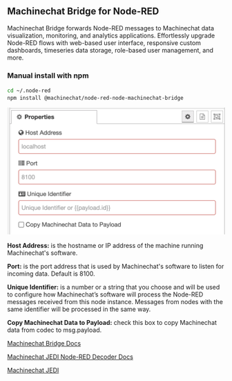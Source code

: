 ## Machinechat Bridge for Node-RED

Machinechat Bridge forwards Node-RED messages to Machinechat data visualization, monitoring, and analytics applications. Effortlessly upgrade Node-RED flows with web-based user interface, responsive custom dashboards, timeseries data storage, role-based user management, and more.

### Manual install with npm

```sh
cd ~/.node-red
npm install @machinechat/node-red-node-machinechat-bridge
```

![Screenshot](/doc/example-screenshot.png)

**Host Address:** is the hostname or IP address of the machine running Machinechat's software.

**Port:** is the port address that is used by Machinechat's software to listen for incoming data. Default is 8100.

**Unique Identifier:** is a number or a string that you choose and will be used to configure how Machinechat’s software will process the Node-RED messages received from this node instance. Messages from nodes with the same identifier will be processed in the same way.

**Copy Machinechat Data to Payload:** check this box to copy Machinechat data from codec to msg.payload.

[Machinechat Bridge Docs](https://docs.machinechat.io/machinechat-bridge-for-node-red/)

[Machinechat JEDI Node-RED Decoder Docs](https://docs.machinechat.io/machinechat-jedi/data-collectors/custom-decoding-for-node-red/custom-decoding-for-node-red/)

[Machinechat JEDI](https://www.machinechat.io/jedi)